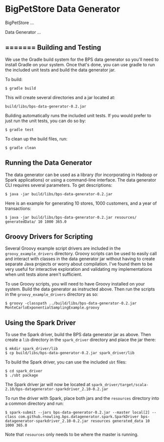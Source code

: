 BigPetStore Data Generator
==========================

BigPetStore ...

Data Generator ...

=======
Building and Testing
--------------------
We use the Gradle build system for the BPS data generator so you'll need
to install Gradle on your system.
Once that's done, you can use gradle to run the included unit tests
and build the data generator jar.

To build:
    
    $ gradle build

This will create several directories and a jar located at:
    
    build/libs/bps-data-generator-0.2.jar

Building automatically runs the included unit tests.  If you would prefer
to just run the unit tests, you can do so by:

    $ gradle test


To clean up the build files, run:

    $ gradle clean


Running the Data Generator
--------------------------
The data generator can be used as a library (for incorporating in
Hadoop or Spark applications) or using a command-line interface.
The data generator CLI requires several parameters.  To get 
descriptions:

    $ java -jar build/libs/bps-data-generator-0.2.jar

Here is an example for generating 10 stores, 1000 customers,
and a year of transactions:

    $ java -jar build/libs/bps-data-generator-0.2.jar resources/ generatedData/ 10 1000 365.0


Groovy Drivers for Scripting
----------------------------
Several Groovy example script drivers are included in the `groovy_example_drivers` directory.
Groovy scripts can be used to easily call and interact with classes in the data generator
jar without having to create separate Java projects or worry about compilation.  I've found
them to be very useful for interactive exploration and validating my implementations
when unit tests alone aren't sufficient.

To use Groovy scripts, you will need to have Groovy installed on your system.  Build the 
data generator as instructed above.  Then run the scripts in the `groovy_example_drivers`
directory as so:

    $ groovy -classpath ../build/libs/bps-data-generator-0.2.jar MonteCarloExponentialSamplingExample.groovy


Using the Spark Driver
----------------------
To use the Spark driver, build the BPS data generator jar as above. Then create a `lib`
directory in the `spark_driver` directory and place the jar there:

    $ mkdir spark_driver/lib
    $ cp build/libs/bps-data-generator-0.2.jar spark_driver/lib

To build the Spark driver, you can use the included `sbt` files:

    $ cd spark_driver
    $ ./sbt package

The Spark driver jar will now be located at `spark_driver/target/scala-2.10/bps-datagenerator-sparkdriver_2.10-0.2.jar`

To run the driver with Spark, place both jars and the `resources` directory into a common directory and run:

    $ spark-submit --jars bps-data-generator-0.2.jar --master local[2] --class com.github.rnowling.bps.datagenerator.spark.SparkDriver bps-datagenerator-sparkdriver_2.10-0.2.jar resources generated_data 10 1000 365.0

Note that `resources` only needs to be where the master is running.
